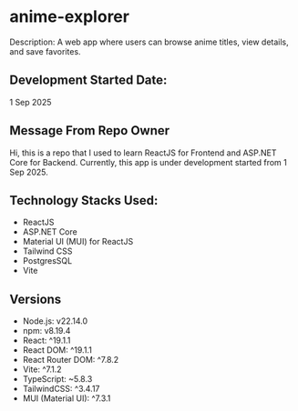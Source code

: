 # anime-explorer
Description: A web app where users can browse anime titles, view details, and save favorites.

## Development Started Date: 
1 Sep 2025

## Message From Repo Owner
Hi, this is a repo that I used to learn ReactJS for Frontend and ASP.NET Core for Backend. Currently, this app is under development started from 1 Sep 2025.

## Technology Stacks Used:
- ReactJS
- ASP.NET Core
- Material UI (MUI) for ReactJS
- Tailwind CSS
- PostgresSQL
- Vite

## Versions
- Node.js: v22.14.0
- npm: v8.19.4
- React: ^19.1.1
- React DOM: ^19.1.1
- React Router DOM: ^7.8.2
- Vite: ^7.1.2
- TypeScript: ~5.8.3
- TailwindCSS: ^3.4.17
- MUI (Material UI): ^7.3.1
